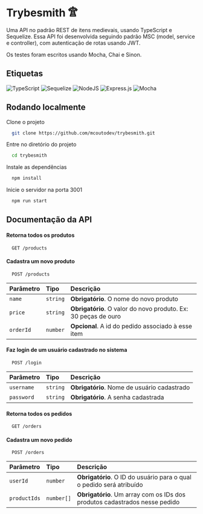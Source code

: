 # Trybesmith 𐂫

Uma API no padrão REST de itens medievais, usando TypeScript e Sequelize. Essa API foi desenvolvida seguindo padrão MSC (model, service e controller), com autenticação de rotas usando JWT.

Os testes foram escritos usando Mocha, Chai e Sinon.

## Etiquetas

![TypeScript](https://img.shields.io/badge/typescript-%23007ACC.svg?style=for-the-badge&logo=typescript&logoColor=white)
![Sequelize](https://img.shields.io/badge/sequelize-323330?style=for-the-badge&logo=sequelize&logoColor=blue)
![NodeJS](https://img.shields.io/badge/node.js-6DA55F?style=for-the-badge&logo=node.js&logoColor=white)
![Express.js](https://img.shields.io/badge/express.js-%23404d59.svg?style=for-the-badge&logo=express&logoColor=%2361DAFB)
![Mocha](https://img.shields.io/badge/mocha.js-323330?style=for-the-badge&logo=mocha&logoColor=Brown)


## Rodando localmente

Clone o projeto

```bash
  git clone https://github.com/mcoutodev/trybesmith.git
```

Entre no diretório do projeto

```bash
  cd trybesmith
```

Instale as dependências

```bash
  npm install
```

Inicie o servidor na porta 3001

```bash
  npm run start
```

## Documentação da API

#### Retorna todos os produtos

```http
  GET /products
```

#### Cadastra um novo produto

```http
  POST /products
```

| Parâmetro   | Tipo       | Descrição                                   |
| :---------- | :--------- | :------------------------------------------ |
| `name`      | `string` | **Obrigatório**. O nome do novo produto |
| `price`      | `string` | **Obrigatório**. O valor do novo produto. Ex: 30 peças de ouro |
| `orderId`      | `number` | **Opcional**. A id do pedido associado à esse item |

#### Faz login de um usuário cadastrado no sistema

```http
  POST /login
```
| Parâmetro   | Tipo       | Descrição                                   |
| :---------- | :--------- | :------------------------------------------ |
| `username`      | `string` | **Obrigatório**. Nome de usuário cadastrado |
| `password`      | `string` | **Obrigatório**. A senha cadastrada |

#### Retorna todos os pedidos

```http
  GET /orders
```

#### Cadastra um novo pedido

```http
  POST /orders
```

| Parâmetro   | Tipo       | Descrição                                   |
| :---------- | :--------- | :------------------------------------------ |
| `userId`      | `number` | **Obrigatório**. O ID do usuário para o qual o pedido será atribuído |
| `productIds`      | `number[]` | **Obrigatório**. Um array com os IDs dos produtos cadastrados nesse pedido |
